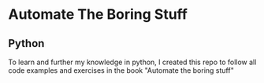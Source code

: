 # Automate The Boring Stuff

## Python
To learn and further my knowledge in python, I created this repo to follow 
all code examples and exercises in the book "Automate the boring stuff"
